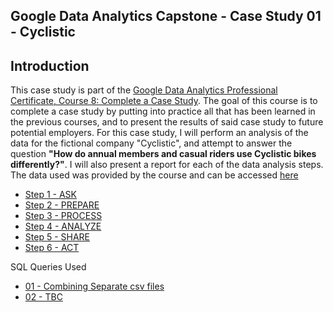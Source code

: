 ## Google Data Analytics Capstone - Case Study 01 - Cyclistic

## Introduction

This case study is part of the [Google Data Analytics Professional Certificate, Course 8: Complete a Case Study](https://www.coursera.org/learn/google-data-analytics-capstone/home/week/2). The goal of this course is to complete a case study by putting into practice all that has been learned in the previous courses, and to present the results of said case study to future potential employers. For this case study, I will perform an analysis of the data for the fictional company "Cyclistic", and attempt to answer the question **"How do annual members and casual riders use Cyclistic bikes differently?"**. I will also present a report for each of the data analysis steps. The data used was provided by the course and can be accessed [here](https://www.coursera.org/api/rest/v1/asset/download/pdf/1XKhm37HS9iPXHfAIEBaRQ?pageStart=&pageEnd=)

* [Step 1 - ASK](https://github.com/Git-Hubbed/Google-Data-Analytics-Capstone---Case-Study-01---Cyclistic/blob/04c9fc97cd3c6e0ce03fe7c166f7ca9b14d0acda/Step%201%20-%20ASK.md)
* [Step 2 - PREPARE]()
* [Step 3 - PROCESS]()
* [Step 4 - ANALYZE]()
* [Step 5 - SHARE]()
* [Step 6 - ACT]()

SQL Queries Used
* [01 - Combining Separate csv files](https://github.com/Git-Hubbed/Google-Data-Analytics-Capstone---Case-Study-01---Cyclistic/blob/04c9fc97cd3c6e0ce03fe7c166f7ca9b14d0acda/01%20-%20Combining%20Separate%20csv%20files.sql)
* [02 - TBC]()
